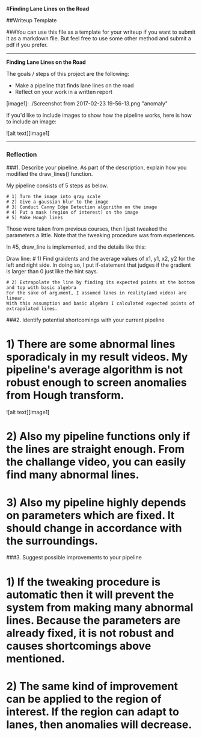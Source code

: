 #**Finding Lane Lines on the Road** 

##Writeup Template

###You can use this file as a template for your writeup if you want to submit it as a markdown file. But feel free to use some other method and submit a pdf if you prefer.

---

**Finding Lane Lines on the Road**

The goals / steps of this project are the following:
* Make a pipeline that finds lane lines on the road
* Reflect on your work in a written report


[//]: # (Image References)

[image1]: ./Screenshot from 2017-02-23 19-56-13.png "anomaly"

If you'd like to include images to show how the pipeline works, here is how to include an image: 

![alt text][image1]


---

### Reflection

###1. Describe your pipeline. As part of the description, explain how you modified the draw_lines() function.

  My pipeline consists of 5 steps as below.

    # 1) Turn the image into gray scale
    # 2) Give a gaussian blur to the image
    # 3) Conduct Canny Edge Detection algorithm on the image
    # 4) Put a mask (region of interest) on the image
    # 5) Make Hough lines 

  Those were taken from previous courses, then I just tweaked the parameters a little.
  Note that the tweaking procedure was from experiences.

  In #5, draw_line is implemented, and the details like this:

  Draw line:
    # 1) Find graidents and the average values of x1, y1, x2, y2 for the left and right side.
    In doing so, I put if-statement that judges if the gradient is larger than 0 just like the hint says.

    # 2) Extrapolate the line by finding its expected points at the bottom and top with basic algebra
    For the sake of argument, I assumed lanes in reality(and video) are linear.
    With this assumption and basic algebra I calculated expected points of extrapolated lines.

###2. Identify potential shortcomings with your current pipeline

  # 1) There are some abnormal lines sporadicaly in my result videos. My pipeline's average algorithm is not robust enough to screen anomalies from Hough transform.
  ![alt text][image1]

  # 2) Also my pipeline functions only if the lines are straight enough. From the challange video, you can easily find many abnormal lines.

  # 3) Also my pipeline highly depends on parameters which are fixed. It should change in accordance with the surroundings.


###3. Suggest possible improvements to your pipeline

  # 1) If the tweaking procedure is automatic then it will prevent the system from making many abnormal lines. Because the parameters are already fixed, it is not robust and causes shortcomings above mentioned.

  # 2) The same kind of improvement can be applied to the region of interest. If the region can adapt to lanes, then anomalies will decrease.
